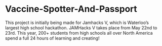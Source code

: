 # Vaccine-Spotter-And-Passport
This project is initially being made for Jamhacks V, which is Waterloo’s largest high school hackathon. JAMHacks V takes place from May 22nd to 23rd. This year, 200+ students from high schools all over North America spend a full 24 hours of learning and creating!
